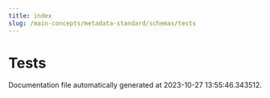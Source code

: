 ```yaml
---
title: index
slug: /main-concepts/metadata-standard/schemas/tests
---
```


# Tests

Documentation file automatically generated at 2023-10-27 13:55:46.343512.
